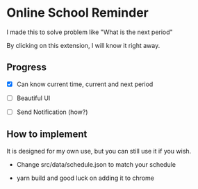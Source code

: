 # Online School Reminder

I made this to solve problem like "What is the next period"

By clicking on this extension, I will know it right away.

## Progress

- [x] Can know current time, current and next period

- [ ] Beautiful UI

- [ ] Send Notification (how?)

## How to implement

It is designed for my own use, but you can still use it if you wish.

- Change src/data/schedule.json to match your schedule

- yarn build and good luck on adding it to chrome
